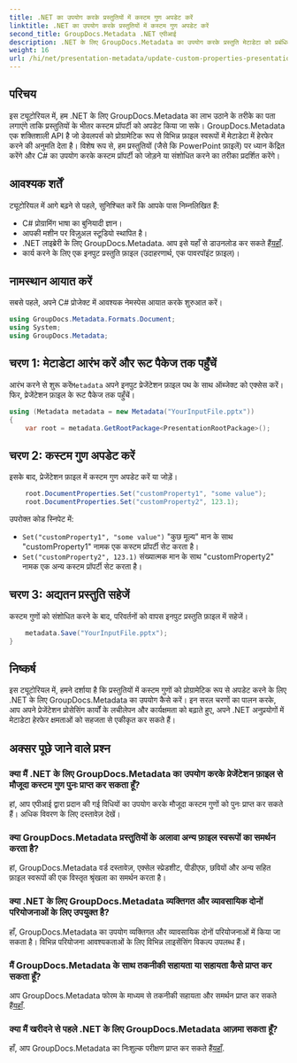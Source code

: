 ```yaml
---
title: .NET का उपयोग करके प्रस्तुतियों में कस्टम गुण अपडेट करें
linktitle: .NET का उपयोग करके प्रस्तुतियों में कस्टम गुण अपडेट करें
second_title: GroupDocs.Metadata .NET एपीआई
description: .NET के लिए GroupDocs.Metadata का उपयोग करके प्रस्तुति मेटाडेटा को प्रबंधित करना सीखें। PowerPoint फ़ाइलों में कस्टम गुणों को कुशलतापूर्वक अपडेट करें।
weight: 16
url: /hi/net/presentation-metadata/update-custom-properties-presentations/
---
```

## परिचय
इस ट्यूटोरियल में, हम .NET के लिए GroupDocs.Metadata का लाभ उठाने के तरीके का पता लगाएंगे ताकि प्रस्तुतियों के भीतर कस्टम प्रॉपर्टी को अपडेट किया जा सके। GroupDocs.Metadata एक शक्तिशाली API है जो डेवलपर्स को प्रोग्रामेटिक रूप से विभिन्न फ़ाइल स्वरूपों में मेटाडेटा में हेरफेर करने की अनुमति देता है। विशेष रूप से, हम प्रस्तुतियों (जैसे कि PowerPoint फ़ाइलें) पर ध्यान केंद्रित करेंगे और C# का उपयोग करके कस्टम प्रॉपर्टी को जोड़ने या संशोधित करने का तरीका प्रदर्शित करेंगे।
## आवश्यक शर्तें
ट्यूटोरियल में आगे बढ़ने से पहले, सुनिश्चित करें कि आपके पास निम्नलिखित हैं:
- C# प्रोग्रामिंग भाषा का बुनियादी ज्ञान।
- आपकी मशीन पर विज़ुअल स्टूडियो स्थापित है।
-  .NET लाइब्रेरी के लिए GroupDocs.Metadata. आप इसे यहाँ से डाउनलोड कर सकते हैं[यहाँ](https://releases.groupdocs.com/metadata/net/).
- कार्य करने के लिए एक इनपुट प्रस्तुति फ़ाइल (उदाहरणार्थ, एक पावरपॉइंट फ़ाइल)।

## नामस्थान आयात करें
सबसे पहले, अपने C# प्रोजेक्ट में आवश्यक नेमस्पेस आयात करके शुरुआत करें।
```csharp
using GroupDocs.Metadata.Formats.Document;
using System;
using GroupDocs.Metadata;
```
## चरण 1: मेटाडेटा आरंभ करें और रूट पैकेज तक पहुँचें
 आरंभ करने से शुरू करें`Metadata` अपने इनपुट प्रेजेंटेशन फ़ाइल पथ के साथ ऑब्जेक्ट को एक्सेस करें। फिर, प्रेजेंटेशन फ़ाइल के रूट पैकेज तक पहुँचें।
```csharp
using (Metadata metadata = new Metadata("YourInputFile.pptx"))
{
    var root = metadata.GetRootPackage<PresentationRootPackage>();
```
## चरण 2: कस्टम गुण अपडेट करें
इसके बाद, प्रेजेंटेशन फ़ाइल में कस्टम गुण अपडेट करें या जोड़ें।
```csharp
    root.DocumentProperties.Set("customProperty1", "some value");
    root.DocumentProperties.Set("customProperty2", 123.1);
```
उपरोक्त कोड स्निपेट में:
- `Set("customProperty1", "some value")` "कुछ मूल्य" मान के साथ "customProperty1" नामक एक कस्टम प्रॉपर्टी सेट करता है।
- `Set("customProperty2", 123.1)` संख्यात्मक मान के साथ "customProperty2" नामक एक अन्य कस्टम प्रॉपर्टी सेट करता है।
## चरण 3: अद्यतन प्रस्तुति सहेजें
कस्टम गुणों को संशोधित करने के बाद, परिवर्तनों को वापस इनपुट प्रस्तुति फ़ाइल में सहेजें।
```csharp
    metadata.Save("YourInputFile.pptx");
}
```

## निष्कर्ष
इस ट्यूटोरियल में, हमने दर्शाया है कि प्रस्तुतियों में कस्टम गुणों को प्रोग्रामेटिक रूप से अपडेट करने के लिए .NET के लिए GroupDocs.Metadata का उपयोग कैसे करें। इन सरल चरणों का पालन करके, आप अपने प्रेजेंटेशन प्रोसेसिंग कार्यों के लचीलेपन और कार्यक्षमता को बढ़ाते हुए, अपने .NET अनुप्रयोगों में मेटाडेटा हेरफेर क्षमताओं को सहजता से एकीकृत कर सकते हैं।

## अक्सर पूछे जाने वाले प्रश्न
### क्या मैं .NET के लिए GroupDocs.Metadata का उपयोग करके प्रेजेंटेशन फ़ाइल से मौजूदा कस्टम गुण पुनः प्राप्त कर सकता हूँ?
हां, आप एपीआई द्वारा प्रदान की गई विधियों का उपयोग करके मौजूदा कस्टम गुणों को पुनः प्राप्त कर सकते हैं। अधिक विवरण के लिए दस्तावेज़ देखें।
### क्या GroupDocs.Metadata प्रस्तुतियों के अलावा अन्य फ़ाइल स्वरूपों का समर्थन करता है?
हां, GroupDocs.Metadata वर्ड दस्तावेज़, एक्सेल स्प्रेडशीट, पीडीएफ, छवियों और अन्य सहित फ़ाइल स्वरूपों की एक विस्तृत श्रृंखला का समर्थन करता है।
### क्या .NET के लिए GroupDocs.Metadata व्यक्तिगत और व्यावसायिक दोनों परियोजनाओं के लिए उपयुक्त है?
हाँ, GroupDocs.Metadata का उपयोग व्यक्तिगत और व्यावसायिक दोनों परियोजनाओं में किया जा सकता है। विभिन्न परियोजना आवश्यकताओं के लिए विभिन्न लाइसेंसिंग विकल्प उपलब्ध हैं।
### मैं GroupDocs.Metadata के साथ तकनीकी सहायता या सहायता कैसे प्राप्त कर सकता हूँ?
 आप GroupDocs.Metadata फोरम के माध्यम से तकनीकी सहायता और समर्थन प्राप्त कर सकते हैं[यहाँ](https://forum.groupdocs.com/c/metadata/14).
### क्या मैं खरीदने से पहले .NET के लिए GroupDocs.Metadata आज़मा सकता हूँ?
 हाँ, आप GroupDocs.Metadata का निःशुल्क परीक्षण प्राप्त कर सकते हैं[यहाँ](https://releases.groupdocs.com/).